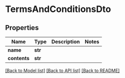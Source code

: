 # TermsAndConditionsDto

## Properties
Name | Type | Description | Notes
------------ | ------------- | ------------- | -------------
**name** | **str** |  | 
**contents** | **str** |  | 

[[Back to Model list]](../README.md#documentation-for-models) [[Back to API list]](../README.md#documentation-for-api-endpoints) [[Back to README]](../README.md)


